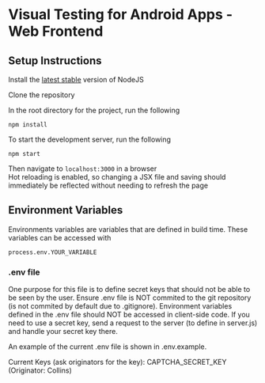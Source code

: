 # Visual Testing for Android Apps - Web Frontend

## Setup Instructions

Install the [latest stable](https://nodejs.org/en/) version of NodeJS

Clone the repository

In the root directory for the project, run the following

```
npm install
```

To start the development server, run the following

```
npm start
```

Then navigate to `localhost:3000` in a browser  
Hot reloading is enabled, so changing a JSX file and saving should immediately be reflected without needing to refresh the page

## Environment Variables

Environments variables are variables that are defined in build time. These variables can be accessed with

```
process.env.YOUR_VARIABLE
```

### .env file

One purpose for this file is to define secret keys that should not be able to be seen by the user.
Ensure .env file is NOT commited to the git repository (is not commited by default due to .gitignore).
Environment variables defined in the .env file should NOT be accessed in client-side code. If you need to use a secret key, send a request to the server (to define in server.js) and handle your secret key there.

An example of the current .env file is shown in .env.example.

Current Keys (ask originators for the key):
CAPTCHA_SECRET_KEY (Originator: Collins)
